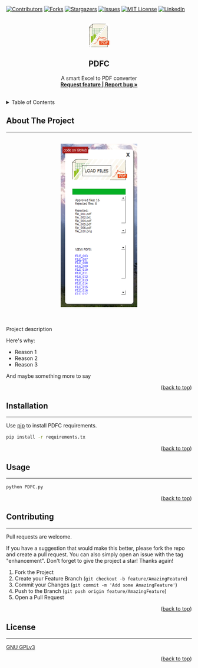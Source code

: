 <div id="top"></div>

<!-- PROJECT SHIELDS -->
<!--
*** I'm using markdown "reference style" links for readability.
*** Reference links are enclosed in brackets [ ] instead of parentheses ( ).
*** See the bottom of this document for the declaration of the reference variables
*** for contributors-url, forks-url, etc. This is an optional, concise syntax you may use.
*** https://www.markdownguide.org/basic-syntax/#reference-style-links
-->
[![Contributors][contributors-shield]][contributors-url]
[![Forks][forks-shield]][forks-url]
[![Stargazers][stars-shield]][stars-url]
[![Issues][issues-shield]][issues-url]
[![MIT License][license-shield]][license-url]
[![LinkedIn][linkedin-shield]][linkedin-url]

<!-- PROJECT LOGO -->
<br />
<div style="text-align: center">
  <a href="https://github.com/AndreaTuci/PDFC">
    <img src="img/app.png" alt="Logo" width="55" height="64">
  </a>

  <h2 style="text-align: center">PDFC</h2>

  <p style="text-align: center">
    A smart Excel to PDF converter
    <br />
    <a href="https://github.com/AndreaTuci/PDFC/issues"><strong>Request feature | Report bug »</strong></a>
    <br />
    <br />
    </p>
</div>


<!-- TABLE OF CONTENTS -->
<details>
  <summary>Table of Contents</summary>
  <ol>
    <li>
      <a href="#about">About The Project</a>
    </li>
    <li>
      <a href="#installation">Installation</a>
    </li>
    <li><a href="#usage">Usage</a></li>
    <li><a href="#contributing">Contributing</a></li>
    <li><a href="#license">License</a></li>
  </ol>
</details>


<!-- ABOUT THE PROJECT -->

<div id="about"></div>

## About The Project

<hr />
<br />
<div style="text-align: center">
<img style="horiz-align: center" height="442" src=".\img\screenshot.png" alt="Screenshot" width="208"/>
</div>
<br />
<br />

Project description

Here's why:
* Reason 1
* Reason 2
* Reason 3

And maybe something more to say

<p style="text-align: right">(<a href="#top">back to top</a>)</p>

<div id="installation"></div>

## Installation

<hr />

Use [pip](https://pip.pypa.io/en/stable/) to install PDFC requirements.

```bash
pip install -r requirements.tx
```

<p style="text-align: right">(<a href="#top">back to top</a>)</p>

<div id="usage"></div>

## Usage

<hr />

```python
python PDFC.py
```

<p style="text-align: right">(<a href="#top">back to top</a>)</p>

<div id="contributing"></div>

## Contributing

<hr />

Pull requests are welcome. 

If you have a suggestion that would make this better, please fork the repo and create a pull request. You can also simply open an issue with the tag "enhancement".
Don't forget to give the project a star! Thanks again!

1. Fork the Project
2. Create your Feature Branch (`git checkout -b feature/AmazingFeature`)
3. Commit your Changes (`git commit -m 'Add some AmazingFeature'`)
4. Push to the Branch (`git push origin feature/AmazingFeature`)
5. Open a Pull Request

<p style="text-align: right">(<a href="#top">back to top</a>)</p>

<div id="license"></div>

## License

<hr />

[GNU GPLv3](https://choosealicense.com/licenses/gpl-3.0/)

<p style="text-align: right">(<a href="#top">back to top</a>)</p>

<!-- MARKDOWN LINKS & IMAGES -->
<!-- https://www.markdownguide.org/basic-syntax/#reference-style-links -->
[contributors-shield]: https://github.com/AndreaTuci/PDFC
[contributors-url]: https://github.com/AndreaTuci/PDFC/graphs/contributors
[forks-shield]: https://github.com/AndreaTuci/PDFC
[forks-url]: https://github.com/AndreaTuci/PDFC
[stars-shield]: https://github.com/AndreaTuci/PDFC
[stars-url]: https://github.com/AndreaTuci/PDFC
[issues-shield]: https://github.com/AndreaTuci/PDFC
[issues-url]: https://github.com/AndreaTuci/PDFC
[license-shield]: https://github.com/AndreaTuci/PDFC
[license-url]: https://github.com/AndreaTuci/PDFC
[linkedin-shield]: https://github.com/AndreaTuci/PDFC
[linkedin-url]: https://github.com/AndreaTuci/PDFC
